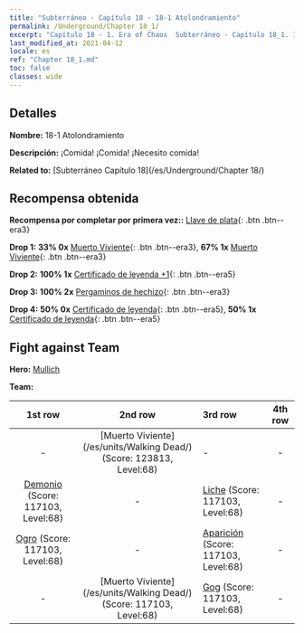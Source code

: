```yaml
---
title: "Subterráneo - Capítulo 18 - 18-1 Atolondramiento"
permalink: /Underground/Chapter 18_1/
excerpt: "Capítulo 18 - 1. Era of Chaos  Subterráneo - Capítulo 18_1. 18-1 Atolondramiento"
last_modified_at: 2021-04-12
locale: es
ref: "Chapter 18_1.md"
toc: false
classes: wide
---
```


## Detalles

 **Nombre:** 18-1 Atolondramiento

 **Descripción:** ¡Comida! ¡Comida! ¡Necesito comida!

 **Related to:** [Subterráneo Capítulo 18](/es/Underground/Chapter 18/)

## Recompensa obtenida

 **Recompensa por completar por primera vez::** [Llave de plata](/es/Items/con_693/){: .btn .btn--era3}

 **Drop 1:** **33% 0x** [Muerto Viviente](/es/Items/unt_209/){: .btn .btn--era3}, **67% 1x** [Muerto Viviente](/es/Items/unt_209/){: .btn .btn--era3}

 **Drop 2:** **100% 1x** [Certificado de leyenda +1](/es/Items/mat_74/){: .btn .btn--era5}

 **Drop 3:** **100% 2x** [Pergaminos de hechizo](/es/Items/con_694/){: .btn .btn--era3}

 **Drop 4:** **50% 0x** [Certificado de leyenda](/es/Items/mat_67/){: .btn .btn--era5}, **50% 1x** [Certificado de leyenda](/es/Items/mat_67/){: .btn .btn--era5}


## Fight against Team
 **Hero:** [Mullich](/es/heroes/Mullich/)

 **Team:**


  | 1st row | 2nd row | 3rd row | 4th row |
  |:----:|:----:|:----|:----:|
  | - | [Muerto Viviente](/es/units/Walking Dead/) (Score: 123813, Level:68)  | - | - |
  | [Demonio](/es/units/Demon/) (Score: 117103, Level:68)  | - | [Liche](/es/units/Lich/) (Score: 117103, Level:68)  | - |
  | [Ogro](/es/units/Ogre/) (Score: 117103, Level:68)  | - | [Aparición](/es/units/Wight/) (Score: 117103, Level:68)  | - |
  | - | [Muerto Viviente](/es/units/Walking Dead/) (Score: 117103, Level:68)  | [Gog](/es/units/Gog/) (Score: 117103, Level:68)  | - |


